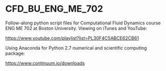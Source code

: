 # CFD_BU_ENG_ME_702

Follow-along python script files for Computational Fluid Dynamics course
ENG ME 702 at Boston University.  Viewing on iTunes and YouTube:

https://www.youtube.com/playlist?list=PL30F4C5ABCE62CB61

Using Anaconda for Python 2.7 numerical and scientific computing package:

https://www.continuum.io/downloads






